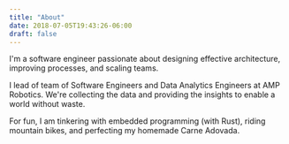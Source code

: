 ```yaml
---
title: "About"
date: 2018-07-05T19:43:26-06:00
draft: false
---
```

I'm a software engineer passionate about designing effective architecture, improving processes, and scaling teams.

I lead of team of Software Engineers and Data Analytics Engineers at AMP Robotics. We're collecting the data and providing the insights to enable a world without waste.

For fun, I am tinkering with embedded programming (with Rust), riding mountain bikes, and perfecting my homemade Carne Adovada.
